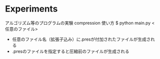 # Experiments
アルゴリズム等のプログラムの実験
compression
使い方
$ python main.py <任意のファイル>
- 任意のファイル名（拡張子込み）に.presが付加されたファイルが生成される
- .presのファイルを指定すると圧縮前のファイルが生成される
